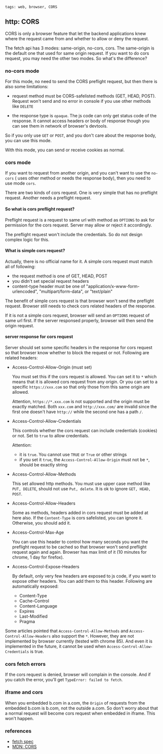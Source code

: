 ```metadata
tags: web, browser, CORS
```

## http: CORS

CORS is only a browser feature that let the backend applications knew where the request
 came from and whether to allow or deny the request.

The fetch api has 3 modes: same-origin, no-cors, cors. The same-origin is the default
 one that used for same origin request. If you want to do cors request, you may need the
 other two modes. So what's the difference?

### no-cors mode
For this mode, no need to send the CORS preflight request, but then there is also some
 limitations:

- request method must be CORS-safelisted methods (GET, HEAD, POST). Request won't send
 and no error in console if you use other methods like `DELETE`

- the response type is `opaque`. The js code can only get status code of the response.
 It cannot access headers or body of response though you can see them in network of
 browser's devtools.

So if you only use `GET` or `POST`, and you don't care about the response body, you can
 use this mode.

With this mode, you can send or receive cookies as normal.


### cors mode
If you want to request from another origin, and you can't want to use the `no-cors` (
 uses other method or needs the response body), then you need to use mode `cors`.

There are two kinds of cors request. One is very simple that has no preflight request.
Another needs a preflight request.

#### So what is cors preflight request?
Preflight request is a request to same url with method as `OPTIONS` to ask for permission
 for the cors request. Server may allow or reject it accordingly.

The preflight request won't include the credentials. So do not design complex logic for
 this.

#### What is simple cors request?
Actually, there is no official name for it. A simple cors request must match all of following:

- the request method is one of GET, HEAD, POST
- you didn't set special request headers
- content-type header must be one of "application/x-www-form-urlencoded", "multipart/form-data", or "text/plain"

The benefit of simple cors request is that browser won't send the preflight request. Browser
 still needs to check cors related headers of the response.

If it is not a simple cors request, browser will send an `OPTIONS` request of same url first.
If the server responsed properly, browser will then send the origin request.

#### server response for cors request

Server should set some specific headers in the response for cors request so that browser
 know whether to block the request or not. Following are related headers:

- Access-Control-Allow-Origin (must set)

    You must set this if the cors request is allowed. You can set it to `*` which means that
     it is allowed cors request from any origin. Or you can set to a specific `https://xxx.com`
     so that only those from this same origin are allowed.

    Attention, `https://*.xxx.com` is not supported and the origin must be exactly matched.
    Both `xxx.com` and `http://xxx.com/` are invalid since the first one doesn't have `http://`
     while the second one has a path `/`.

- Access-Control-Allow-Credentials

    This controls whether the cors request can include credentials (cookies) or not. Set to
    `true` to allow credentials.

    Attention:

    - it is `true`. You cannot use `TRUE` or `True` or other strings
    - if you set it `true`, the `Access-Control-Allow-Origin` must not be `*`, should be exactly string

- Access-Control-Allow-Methods

    This set allowed http methods. You must use upper case method like `PUT, DELETE`, should
    not use `Put, delete`. It is ok to ignore `GET, HEAD, POST`.

- Access-Control-Allow-Headers

    Some as methods, headers added in cors request must be added at here also. If the `Content-Type`
    is cors safelisted, you can ignore it. Otherwise, you should add it.

- Access-Control-Max-Age

    You can use this header to control how many seconds you want the preflight request
    to be cached so that browser won't send preflight request again and again. Browser
    has max limit of it (10 minutes for chrome, 1 day for firefox).

- Access-Control-Expose-Headers

    By default, only very few headers are exposed to js code, if you want to expose
    other headers. You can add them to this header. Following are automatically exposed:

    - Content-Type
    - Cache-Control
    - Content-Language
    - Expires
    - Last-Modified
    - Pragma

Some articles pointed that `Access-Control-Allow-Methods` and `Access-Control-Allow-Headers` also
 support the `*`. However, they are not implemented by browser currently (tested with chrome 85).
And even it is implemented in the future, it cannot be used when `Access-Control-Allow-Credentials`
 is true.

### cors fetch errors

If the cors request is denied, browser will complain in the console. And if you catch
 the error, you'll get `TypeError: failed to fetch`.


### iframe and cors

When you embedded b.com in a.com, the `Origin` of requests from the embedded b.com is
 b.com, not the outside a.com. So don't worry about that a normal request will become
 cors request when embedded in iframe. This won't happen.

### references
- [fetch spec](https://fetch.spec.whatwg.org/)
- [MDN: CORS](https://developer.mozilla.org/en-US/docs/Web/HTTP/CORS)

